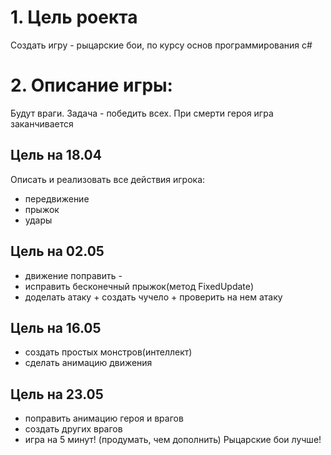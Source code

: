 
# 1. Цель роекта
Создать игру - рыцарские бои, по курсу основ программирования c#
# 2. Описание игры:
Будут враги. Задача - победить всех. При смерти героя игра заканчивается


## Цель на 18.04 ##
Описать и реализовать все действия игрока:
- передвижение
- прыжок
- удары 

## Цель на 02.05 ##
- движение поправить -
- исправить бесконечный прыжок(метод FixedUpdate)
- доделать атаку + создать чучело + проверить на нем атаку

## Цель на 16.05 ##
- создать простых монстров(интеллект)
- сделать анимацию движения

## Цель на 23.05 ##
- поправить анимацию героя и врагов
- создать другиx врагов 
- игра на 5 минут! (продумать, чем дополнить) Рыцарские бои лучше!  
